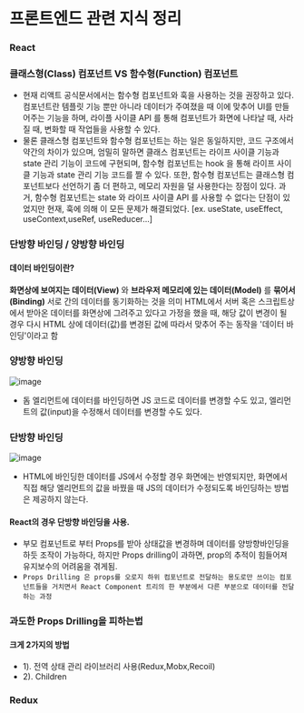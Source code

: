 # 프론트엔드 관련 지식 정리

### React
### 클래스형(Class) 컴포넌트 VS 함수형(Function) 컴포넌트
- 현재 리액트 공식문서에서는 함수형 컴포넌트와 훅을 사용하는 것을 권장하고 있다. 컴포넌트란 템플릿 기능 뿐만 아니라 데이터가 주여졌을 때 이에 맞추어 UI를 만들어주는 기능을 하며, 라이플 사이클 API 를 통해 컴포넌트가 화면에 나타날 때, 사라질 때, 변화할 때 작업들을 사용할 수 있다.
- 물론 클래스형 컴포넌트와 함수형 컴포넌트는 하는 일은 동일하지만, 코드 구조에서 약간의 차이가 있으며, 엄밀히 말하면 클래스 컴포넌트는 라이프 사이클 기능과 state 관리 기능이 코드에 구현되며, 함수형 컴포넌트는 hook 을 통해 라이프 사이클 기능과 state 관리 기능 코드를 짤 수 있다. 또한, 함수형 컴포넌트는 클래스형 컴포넌트보다 선언하기 좀 더 편하고, 메모리 자원을 덜 사용한다는 장점이 있다. 과거, 함수형 컴포넌트는 state 와 라이프 사이클 API 를 사용할 수 없다는 단점이 있었지만 현재, 훅에 의해 이 모든 문제가 해결되었다. [ex. useState, useEffect, useContext,useRef, useReducer...]

### 단방향 바인딩 / 양방향 바인딩
#### 데이터 바인딩이란?
__화면상에 보여지는 데이터(View)__ 와 __브라우저 메모리에 있는 데이터(Model)__ 를 __묶어서(Binding)__ 서로 간의 데이터를 동기화하는 것을 의미
HTML에서 서버 혹은 스크립트상에서 받아온 데이터를 화면상에 그려주고 있다고 가정을 했을 때, 해당 값이 변경이 될 경우 다시 HTML 상에 데이터(값)를 변경된 값에 따라서 맞추어 주는 동작을 '데이터 바인딩'이라고 함

### 양방향 바인딩
![image](https://github.com/seobkim/front-end-knowledge/assets/61955818/e4f377c9-8d55-430e-a0d0-2f963e7eabea)

- 돔 엘리먼트에 데이터를 바인딩하면 JS 코드로 데이터를 변경할 수도 있고, 엘리먼트의 값(input)을 수정해서 데이터를 변경할 수도 있다.

### 단방향 바인딩
![image](https://github.com/seobkim/front-end-knowledge/assets/61955818/214ca446-49e5-4051-9f42-4590b74ec2a9)
- HTML에 바인딩한 데이터를 JS에서 수정할 경우 화면에는 반영되지만, 화면에서 직접 해당 엘리먼트의 값을 바꿨을 때 JS의 데이터가 수정되도록 바인딩하는 방법은 제공하지 않는다.


#### React의 경우 단방향 바인딩을 사용.
- 부모 컴포넌트로 부터 Props를 받아 상태값을 변경하며 데이터를 양방향바인딩을 하듯 조작이 가능하다, 하지만 Props drilling이 과하면, prop의 추적이 힘들어져 유지보수의 어려움을 겪게됨.
- `Props Drilling 은 props를 오로지 하위 컴포넌트로 전달하는 용도로만 쓰이는 컴포넌트들을 거치면서 React Component 트리의 한 부분에서 다른 부분으로 데이터를 전달하는 과정`

### 과도한 Props Drilling을 피하는법
#### 크게 2가지의 방법
- 1). 전역 상태 관리 라이브러리 사용(Redux,Mobx,Recoil)
- 2). Children

### Redux


